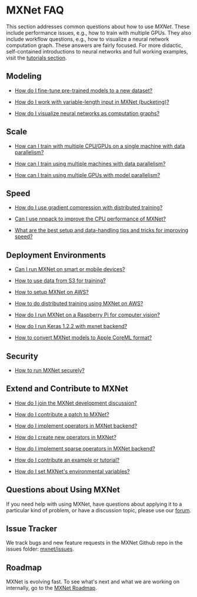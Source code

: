 # MXNet FAQ

This section addresses common questions about how to use _MXNet_. These include performance issues, e.g., how to train with multiple GPUs.
They also include workflow questions, e.g., how to visualize a neural network computation graph.
These answers are fairly focused. For more didactic, self-contained introductions to neural networks
and full working examples, visit the [tutorials section](../tutorials/index.md).


## Modeling
* [How do I fine-tune pre-trained models to a new dataset?](http://mxnet.io/faq/finetune.html)

* [How do I work with variable-length input in MXNet (bucketing)?](http://mxnet.io/faq/bucketing.html)

* [How do I visualize neural networks as computation graphs?](http://mxnet.io/faq/visualize_graph.html)


## Scale
* [How can I train with multiple CPU/GPUs on a single machine with data parallelism?](http://mxnet.io/faq/multi_devices.html)

* [How can I train using multiple machines with data parallelism?](http://mxnet.io/faq/distributed_training.html)

* [How can I train using multiple GPUs with model parallelism?](http://mxnet.io/faq/model_parallel_lstm.html)


## Speed
* [How do I use gradient compression with distributed training?](http://mxnet.io/faq/gradient_compression.html)

* [Can I use nnpack to improve the CPU performance of MXNet?](http://mxnet.io/faq/nnpack.html)

* [What are the best setup and data-handling tips and tricks for improving speed?](http://mxnet.io/faq/perf.html)


## Deployment Environments
* [Can I run MXNet on smart or mobile devices?](http://mxnet.io/faq/smart_device.html)

* [How to use data from S3 for training?](s3_integration.md)

* [How to setup MXNet on AWS?](http://docs.aws.amazon.com/mxnet/latest/dg/mxnet-on-ec2-instance.html)

* [How to do distributed training using MXNet on AWS?](http://docs.aws.amazon.com/mxnet/latest/dg/mxnet-on-ec2-cluster.html)

* [How do I run MXNet on a Raspberry Pi for computer vision?](http://mxnet.io/tutorials/embedded/wine_detector.html)

* [How do I run Keras 1.2.2 with mxnet backend?](https://github.com/dmlc/keras/wiki/Installation)

* [How to convert MXNet models to Apple CoreML format?](https://github.com/apache/incubator-mxnet/tree/master/tools/coreml)

## Security
* [How to run MXNet securely?](http://mxnet.io/faq/security.html)

## Extend and Contribute to MXNet

* [How do I join the MXNet development discussion?](http://mxnet.io/community/mxnet_channels.html)

* [How do I contribute a patch to MXNet?](http://mxnet.io/community/contribute.html)

* [How do I implement operators in MXNet backend?](http://mxnet.io/faq/add_op_in_backend.html)

* [How do I create new operators in MXNet?](http://mxnet.io/faq/new_op.html)

* [How do I implement sparse operators in MXNet backend?](https://cwiki.apache.org/confluence/display/MXNET/A+Guide+to+Implementing+Sparse+Operators+in+MXNet+Backend)

* [How do I contribute an example or tutorial?](https://github.com/apache/incubator-mxnet/tree/master/example#contributing)

* [How do I set MXNet's environmental variables?](http://mxnet.io/faq/env_var.html)

## Questions about Using MXNet
If you need help with using MXNet, have questions about applying it to a particular kind of problem, or have a discussion topic, please use our [forum](https://discuss.mxnet.io).

## Issue Tracker
We track bugs and new feature requests in the MXNet Github repo in the issues folder: [mxnet/issues](https://github.com/dmlc/mxnet/issues).

## Roadmap
MXNet is evolving fast. To see what's next and what we are working on internally, go to the [MXNet Roadmap](https://github.com/dmlc/mxnet/labels/Roadmap).
